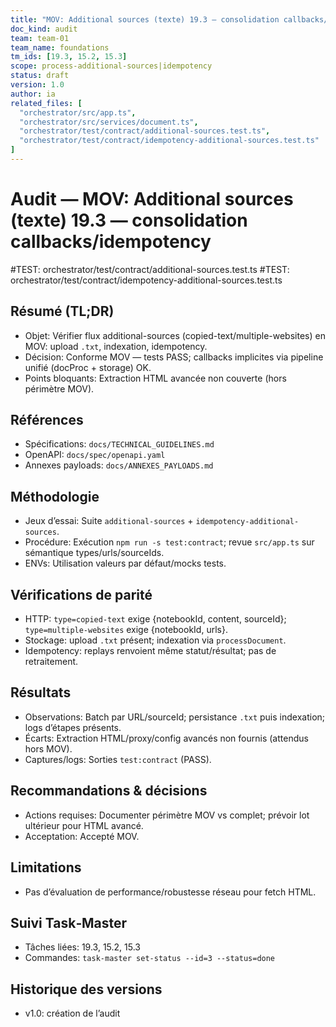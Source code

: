 ```yaml
---
title: "MOV: Additional sources (texte) 19.3 — consolidation callbacks/idempotency"
doc_kind: audit
team: team-01
team_name: foundations
tm_ids: [19.3, 15.2, 15.3]
scope: process-additional-sources|idempotency
status: draft
version: 1.0
author: ia
related_files: [
  "orchestrator/src/app.ts",
  "orchestrator/src/services/document.ts",
  "orchestrator/test/contract/additional-sources.test.ts",
  "orchestrator/test/contract/idempotency-additional-sources.test.ts"
]
---
```


# Audit — MOV: Additional sources (texte) 19.3 — consolidation callbacks/idempotency

#TEST: orchestrator/test/contract/additional-sources.test.ts
#TEST: orchestrator/test/contract/idempotency-additional-sources.test.ts

## Résumé (TL;DR)

- Objet: Vérifier flux additional-sources (copied-text/multiple-websites) en MOV: upload `.txt`, indexation, idempotency.
- Décision: Conforme MOV — tests PASS; callbacks implicites via pipeline unifié (docProc + storage) OK.
- Points bloquants: Extraction HTML avancée non couverte (hors périmètre MOV).

## Références

- Spécifications: `docs/TECHNICAL_GUIDELINES.md`
- OpenAPI: `docs/spec/openapi.yaml`
- Annexes payloads: `docs/ANNEXES_PAYLOADS.md`

## Méthodologie

- Jeux d’essai: Suite `additional-sources` + `idempotency-additional-sources`.
- Procédure: Exécution `npm run -s test:contract`; revue `src/app.ts` sur sémantique types/urls/sourceIds.
- ENVs: Utilisation valeurs par défaut/mocks tests.

## Vérifications de parité

- HTTP: `type=copied-text` exige {notebookId, content, sourceId}; `type=multiple-websites` exige {notebookId, urls}.
- Stockage: upload `.txt` présent; indexation via `processDocument`.
- Idempotency: replays renvoient même statut/résultat; pas de retraitement.

## Résultats

- Observations: Batch par URL/sourceId; persistance `.txt` puis indexation; logs d’étapes présents.
- Écarts: Extraction HTML/proxy/config avancés non fournis (attendus hors MOV).
- Captures/logs: Sorties `test:contract` (PASS).

## Recommandations & décisions

- Actions requises: Documenter périmètre MOV vs complet; prévoir lot ultérieur pour HTML avancé.
- Acceptation: Accepté MOV.

## Limitations

- Pas d’évaluation de performance/robustesse réseau pour fetch HTML.

## Suivi Task‑Master

- Tâches liées: 19.3, 15.2, 15.3
- Commandes: `task-master set-status --id=3 --status=done`

## Historique des versions

- v1.0: création de l’audit
